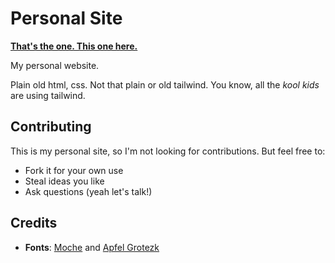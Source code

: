 # Personal Site

**[That's the one. This one here.](https://fulvia-mourikis.vercel.app)**

My personal website.

Plain old html, css.
Not that plain or old tailwind.
You know, all the _kool kids_ are using tailwind.

## Contributing

This is my personal site, so I'm not looking for contributions. But feel free to:

- Fork it for your own use
- Steal ideas you like
- Ask questions (yeah let's talk!)

## Credits

- **Fonts**: [Moche](https://www.typo.pepite.world/fonderie/moche/) and [Apfel Grotezk](https://www.collletttivo.it/typefaces/apfel-grotezk)
